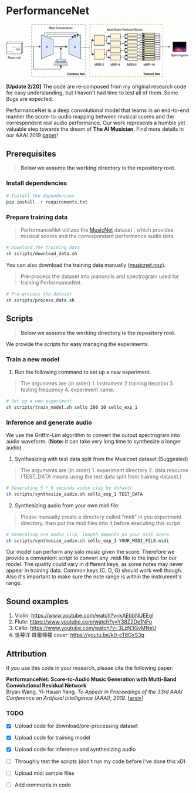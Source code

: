 
# PerformanceNet


![Model image](https://github.com/bwang514/PerformanceNet/blob/master/model.jpg)

__[Update 2/20]__ The code are re-composed from my original research code for easy understanding, but I haven't had time to test all of them. Some Bugs are expected.

PerformanceNet is a deep convolutional model that learns in an end-to-end manner the score-to-audio mapping between musical scores and the correspondent real audio performance. Our work represents a humble yet valuable step towards the dream of **The AI Musician**. Find more details in our AAAI 2019 [paper](https://arxiv.org/abs/1811.04357)!


## Prerequisites

> __Below we assume the working directory is the repository root.__

### Install dependencies

  ```sh
  # Install the dependencies
  pip install -r requirements.txt
  ```

### Prepare training data

> PerformanceNet utilizes the [MusicNet](https://homes.cs.washington.edu/~thickstn/start.html) dataset
, which provides musical scores and the correspondant performance audio data.

```sh
# Download the training data
sh scripts/download_data.sh
```
You can also download the training data manually
([musicnet.npz](https://homes.cs.washington.edu/~thickstn/media/musicnet.npz)).

> Pre-process the dataset into pianorolls and spectrogram used for training PerformanceNet.

```sh
# Pre-process the dataset
sh scripts/process_data.sh
```
## Scripts

> __Below we assume the working directory is the repository root.__

We provide the scripts for easy managing the experiments.

### Train a new model

1. Run the following command to set up a new experiment.

> The arguments are (in order) 1. instrument 2.training iteration 3. testing frequency 4. experiment name.

   ```sh
   # Set up a new experiment
   sh scripts/train_model.sh cello 200 10 cello_exp_1
   ```

### Inference and generate audio

We use the Griffin-Lim algorithm to convert the output spectrogram into audio waveform. (__Note:__ it can take very long time to synthesize a longer audio)

1. Synthesizing with test data split from the Musicnet dataset (Suggested)

> The arguments are (in order) 1. experiment directory 2. data resource (TEST_DATA means using the test data split from training dataset.)

   ```sh
   # Generating 5 * 5 seconds audio clip by default
   sh scripts/synthesize_audio.sh cello_exp_1 TEST_DATA
   ```

2. Synthesizing audio from your own midi file:

> Please manually create a directory called "midi" in you experiment directory, then put the midi files into it before executing this script

   ```sh
   # Generating one audio clip, length depends on your midi score. 
   sh scripts/synthesize_audio.sh cello_exp_1 YOUR_MIDI_FILE.midi
   ```

Our model can perform any solo music given the score. Therefore we provide a convenient script to convert any .midi file to the input for our model. The quality could vary in different keys, as some notes may never appear in training data. Common keys (C, D, G) should work well though. Also it's important to make sure the note range is within the instrument's range.


## Sound examples

1. Violin: https://www.youtube.com/watch?v=kAEbbNUEEgI
2. Flute: https://www.youtube.com/watch?v=Y38Z2De1NFo
3. Cello: https://www.youtube.com/watch?v=3LzN3GvMNeU
4. 吳萼洋 蜂蜜檸檬 cover: https://youtu.be/k0-cT6GxS3g

## Attribution

If you use this code in your research, please cite the following paper:

__PerformanceNet: Score-to-Audio Music Generation with Multi-Band Convolutional Residual Network__<br>
Bryan Wang, Yi-Hsuan Yang. _To Appear in Proceedings of the 33rd AAAI Conference on Artificial Intelligence (AAAI), 2019_. [[arxiv](https://arxiv.org/abs/1811.04357)]



### TODO
- [x] Upload code for download/pre-processing dataset
- [x] Upload code for training model
- [x] Upload code for inference and synthesizing audio
- [ ] Throughly test the scripts (don't run my code before I've done this xD)
- [ ] Upload midi sample files
- [ ] Add comments in code


